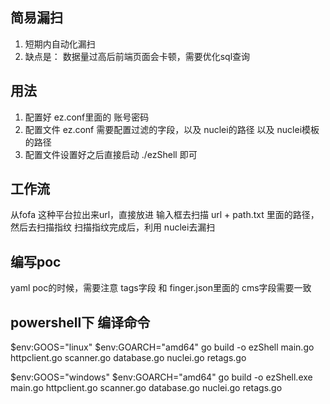 ## 简易漏扫
1. 短期内自动化漏扫
2. 缺点是： 数据量过高后前端页面会卡顿，需要优化sql查询

## 用法
1. 配置好 ez.conf里面的 账号密码
2. 配置文件 ez.conf 需要配置过滤的字段，以及 nuclei的路径 以及 nuclei模板的路径
2. 配置文件设置好之后直接启动 ./ezShell 即可

## 工作流
从fofa 这种平台拉出来url，直接放进 输入框去扫描 url + path.txt 里面的路径，然后去扫描指纹
扫描指纹完成后，利用 nuclei去漏扫

## 编写poc
yaml poc的时候，需要注意 tags字段 和 finger.json里面的 cms字段需要一致


## powershell下 编译命令
$env:GOOS="linux"
$env:GOARCH="amd64"
go build -o ezShell main.go httpclient.go scanner.go database.go nuclei.go retags.go

$env:GOOS="windows"
$env:GOARCH="amd64"
go build -o ezShell.exe main.go httpclient.go scanner.go database.go nuclei.go retags.go

